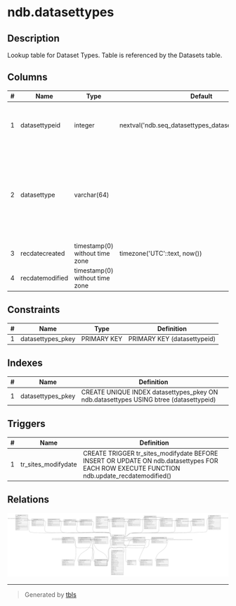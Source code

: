 # ndb.datasettypes

## Description

Lookup table for Dataset Types. Table is referenced by the Datasets table.

## Columns

| # | Name            | Type                           | Default                                                 | Nullable | Children                                                                                                                                                                                                                                                                                                                                      | Parents | Comment                                                                                                                                          |
| - | --------------- | ------------------------------ | ------------------------------------------------------- | -------- | --------------------------------------------------------------------------------------------------------------------------------------------------------------------------------------------------------------------------------------------------------------------------------------------------------------------------------------------- | ------- | ------------------------------------------------------------------------------------------------------------------------------------------------ |
| 1 | datasettypeid   | integer                        | nextval('ndb.seq_datasettypes_datasettypeid'::regclass) | false    | [ndb.unitsdatasettypes](ndb.unitsdatasettypes.md) [ndb.datasettaxagrouptypes](ndb.datasettaxagrouptypes.md) [ndb.datasets](ndb.datasets.md) [ndb.contextsdatasettypes](ndb.contextsdatasettypes.md) [ndb.elementdatasettaxagroups](ndb.elementdatasettaxagroups.md) [ndb.taphonomicsystemsdatasettypes](ndb.taphonomicsystemsdatasettypes.md) |         | An arbitrary Dataset Type identification number.                                                                                                 |
| 2 | datasettype     | varchar(64)                    |                                                         | false    |                                                                                                                                                                                                                                                                                                                                               |         | The Dataset type, including the following:<br>geochronologic<br>loss-on-ignition<br>pollen<br>plant macrofossils<br>vertebrate fauna<br>mollusks |
| 3 | recdatecreated  | timestamp(0) without time zone | timezone('UTC'::text, now())                            | false    |                                                                                                                                                                                                                                                                                                                                               |         |                                                                                                                                                  |
| 4 | recdatemodified | timestamp(0) without time zone |                                                         | false    |                                                                                                                                                                                                                                                                                                                                               |         |                                                                                                                                                  |

## Constraints

| # | Name              | Type        | Definition                  |
| - | ----------------- | ----------- | --------------------------- |
| 1 | datasettypes_pkey | PRIMARY KEY | PRIMARY KEY (datasettypeid) |

## Indexes

| # | Name              | Definition                                                                            |
| - | ----------------- | ------------------------------------------------------------------------------------- |
| 1 | datasettypes_pkey | CREATE UNIQUE INDEX datasettypes_pkey ON ndb.datasettypes USING btree (datasettypeid) |

## Triggers

| # | Name                | Definition                                                                                                                                |
| - | ------------------- | ----------------------------------------------------------------------------------------------------------------------------------------- |
| 1 | tr_sites_modifydate | CREATE TRIGGER tr_sites_modifydate BEFORE INSERT OR UPDATE ON ndb.datasettypes FOR EACH ROW EXECUTE FUNCTION ndb.update_recdatemodified() |

## Relations

![er](ndb.datasettypes.svg)

---

> Generated by [tbls](https://github.com/k1LoW/tbls)